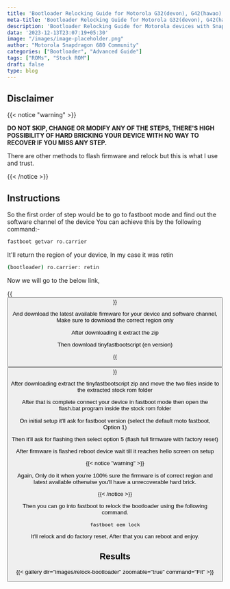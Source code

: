 ```yaml
---
title: 'Bootloader Relocking Guide for Motorola G32(devon), G42(hawao) and G52(rhode)'
meta-title: 'Bootloader Relocking Guide for Motorola G32(devon), G42(hawao) and G52(rhode)'
description: 'Bootloader Relocking Guide for Motorola devices with Snapdragon 680 chipset like G32(codename devon), G42(codename hawao) and G52(codename rhode)'
data: '2023-12-13T23:07:19+05:30'
image: "/images/image-placeholder.png"
author: "Motorola Snapdragon 680 Community"
categories: ["Bootloader", "Advanced Guide"]
tags: ["ROMs", "Stock ROM"]
draft: false
type: blog
---
```


## Disclaimer

{{< notice "warning" >}}

**DO NOT SKIP, CHANGE OR MODIFY ANY OF THE STEPS, THERE'S 
HIGH POSSIBILITY OF HARD BRICKING YOUR DEVICE WITH NO WAY TO RECOVER IF YOU MISS ANY STEP.**

There are other methods to flash firmware and relock but this is what I use and trust.

{{< /notice >}}

## Instructions

So the first order of step would be to go to fastboot mode and find out the software channel of the device
You can achieve this by the following command:-

```bash
fastboot getvar ro.carrier
```

It'll return the region of your device, In my case it was retin

```bash
(bootloader) ro.carrier: retin
```


Now we will go to the below link,

{{<button label="Firmware" link="https://mirrors.lolinet.com/firmware/motorola/rhode/official/">}}

And download the latest available firmware for your device and software channel, Make sure to download the correct region only

After downloading it extract the zip


Then download tinyfastbootscript (en version)

{{<button label="TinyFastbootScript" link="https://mirrors.lolinet.com/software/windows/TinyFastbootScript/">}}

After downloading extract the tinyfastbootscript zip and move the two files inside to the extracted stock rom folder


After that is complete connect your device in fastboot mode then open the flash.bat program inside the stock rom folder

On initial setup it'll ask for fastboot version (select the default moto fastboot, Option 1)

Then it'll ask for flashing then select option 5 (flash full firmware with factory reset)

After firmware is flashed reboot device wait till it reaches hello screen on setup

{{< notice "warning" >}}

Again, Only do it when you're 100% sure the firmware is of correct region and latest available otherwise you'll have a unrecoverable hard brick.

{{< /notice >}}

Then you can go into fastboot to relock the bootloader using the following command.

```bash
fastboot oem lock
```

It'll relock and do factory reset, After that you can reboot and enjoy.

## Results

{{< gallery dir="images/relock-bootloader" zoomable="true" command="Fit" >}}